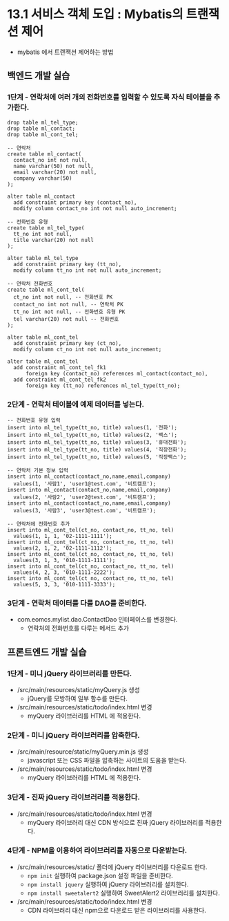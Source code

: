 # 13.1 서비스 객체 도입 : Mybatis의 트랜잭션 제어

- mybatis 에서 트랜잭션 제어하는 방법

## 백엔드 개발 실습

### 1단계 - 연락처에 여러 개의 전화번호를 입력할 수 있도록 자식 테이블을 추가한다.

```
drop table ml_tel_type;
drop table ml_contact;
drop table ml_cont_tel;

-- 연락처
create table ml_contact(
  contact_no int not null,
  name varchar(50) not null,
  email varchar(20) not null,
  company varchar(50)
);

alter table ml_contact
  add constraint primary key (contact_no),
  modify column contact_no int not null auto_increment;

-- 전화번호 유형
create table ml_tel_type(
  tt_no int not null,
  title varchar(20) not null
);

alter table ml_tel_type
  add constraint primary key (tt_no),
  modify column tt_no int not null auto_increment;

-- 연락처 전화번호
create table ml_cont_tel(
  ct_no int not null, -- 전화번호 PK
  contact_no int not null, -- 연락처 PK
  tt_no int not null, -- 전화번호 유형 PK
  tel varchar(20) not null -- 전화번호
);

alter table ml_cont_tel
  add constraint primary key (ct_no),
  modify column ct_no int not null auto_increment;

alter table ml_cont_tel
  add constraint ml_cont_tel_fk1
      foreign key (contact_no) references ml_contact(contact_no),
  add constraint ml_cont_tel_fk2
      foreign key (tt_no) references ml_tel_type(tt_no);   

```

### 2단계 - 연락처 테이블에 예제 데이터를 넣는다.
```
-- 전화번호 유형 입력
insert into ml_tel_type(tt_no, title) values(1, '전화');
insert into ml_tel_type(tt_no, title) values(2, '팩스');
insert into ml_tel_type(tt_no, title) values(3, '휴대전화');
insert into ml_tel_type(tt_no, title) values(4, '직장전화');
insert into ml_tel_type(tt_no, title) values(5, '직장팩스');

-- 연락처 기본 정보 입력
insert into ml_contact(contact_no,name,email,company)
  values(1, '사람1', 'user1@test.com', '비트캠프');
insert into ml_contact(contact_no,name,email,company)
  values(2, '사람2', 'user2@test.com', '비트캠프');
insert into ml_contact(contact_no,name,email,company)
  values(3, '사람3', 'user3@test.com', '비트캠프');

-- 연락처에 전화번호 추가
insert into ml_cont_tel(ct_no, contact_no, tt_no, tel)
  values(1, 1, 1, '02-1111-1111');
insert into ml_cont_tel(ct_no, contact_no, tt_no, tel)
  values(2, 1, 2, '02-1111-1112');
insert into ml_cont_tel(ct_no, contact_no, tt_no, tel)
  values(3, 1, 3, '010-1111-1111');
insert into ml_cont_tel(ct_no, contact_no, tt_no, tel)
  values(4, 2, 3, '010-1111-2222');
insert into ml_cont_tel(ct_no, contact_no, tt_no, tel)
  values(5, 3, 3, '010-1111-3333');    
```

### 3단계 - 연락처 데이터를 다룰 DAO를 준비한다.

- com.eomcs.mylist.dao.ContactDao 인터페이스를 변경한다.
  - 연락처의 전화번호를 다루는 메서드 추가

## 프론트엔드 개발 실습

### 1단계 - 미니 jQuery 라이브러리를 만든다.

- /src/main/resources/static/myQuery.js 생성
  - jQuery를 모방하여 일부 함수를 만든다.
- /src/main/resources/static/todo/index.html 변경
  - myQuery 라이브러리를 HTML 에 적용한다.

### 2단계 - 미니 jQuery 라이브러리를 압축한다.

- /src/main/resource/static/myQuery.min.js 생성
  - javascript 또는 CSS 파일을 압축하는 사이트의 도움을 받는다.
- /src/main/resources/static/todo/index.html 변경
  - myQuery 라이브러리를 HTML 에 적용한다.

### 3단계 - 진짜 jQuery 라이브러리를 적용한다.

- /src/main/resources/static/todo/index.html 변경
  - myQuery 라이브러리 대신 CDN 방식으로 진짜 jQuery 라이브러리를 적용한다.

### 4단계 - NPM을 이용하여 라이브러리를 자동으로 다운받는다.

- /src/main/resources/static/ 폴더에 jQuery 라이브러리를 다운로드 한다.
  - `npm init` 실행하여 package.json 설정 파일을 준비한다.
  - `npm install jquery` 실행하여 jQuery 라이브러리를 설치한다.
  - `npm install sweetalert2` 실행하여 SweetAlert2 라이브러리를 설치한다.
- /src/main/resources/static/todo/index.html 변경
  - CDN 라이브러리 대신 npm으로 다운로드 받은 라이브러리를 사용한다.






#
